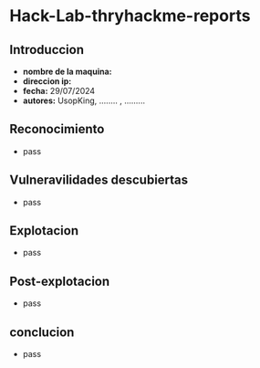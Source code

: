 # Hack-Lab-thryhackme-reports

## Introduccion
- **nombre de la maquina:**
- **direccion ip:**
- **fecha:** 29/07/2024
- **autores:** UsopKing, ........ , .........
  
## Reconocimiento
- pass
  
## Vulneravilidades descubiertas
- pass

## Explotacion
- pass

## Post-explotacion
- pass

## conclucion
- pass
